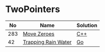 # TwoPointers
| No | Name | Solution |
| -- | -- | -- |
283 | [Move Zeroes](https://leetcode.cn/problems/Move-Zeroes) | [C++](../.././src/solutions/algrithoms/Move%20Zeroes/two-pointers.cpp)
42 | [Trapping Rain Water](https://leetcode.cn/problems/Trapping-Rain-Water) | [Go](../.././src/solutions/algrithoms/Trapping%20Rain%20Water/two-pointers.go)

